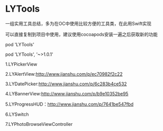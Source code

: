 # LYTools
一组实用工具总结，多为在OC中使用比较方便的工具类，在此用Swift实现

可以直接复制到项目中使用，建议使用cocoapods安装一遍之后获取新的功能

pod 'LYTools'

pod 'LYTools', '~>1.0.1'



1.LYPickerView

2.LYAlertView:http://www.jianshu.com/p/ec70982f2c22

3.LYDatePicker:http://www.jianshu.com/p/6c283b4ce532

4.LYBannerView:http://www.jianshu.com/p/b9e10352be95

5.LYProgressHUD：http://www.jianshu.com/p/7641be547fbd

6.LYSwitch

7.LYPhotoBrowseViewController

